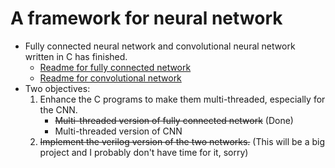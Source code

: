 # A framework for neural network
* Fully connected neural network and convolutional neural network written in C has finished.
  * [Readme for fully connected network](C/README.md#fully-connected-network)
  * [Readme for convolutional network](C/README.md#convolutional-neural-network)
* Two objectives:
  1. Enhance the C programs to make them multi-threaded, especially for the CNN.
      * <strike>Multi-threaded version of fully connected network</strike> (Done)
      * Multi-threaded version of CNN
  2. <strike>Implement the verilog version of the two networks.</strike> (This will be a big project and I probably don't have time for it, sorry)
  
